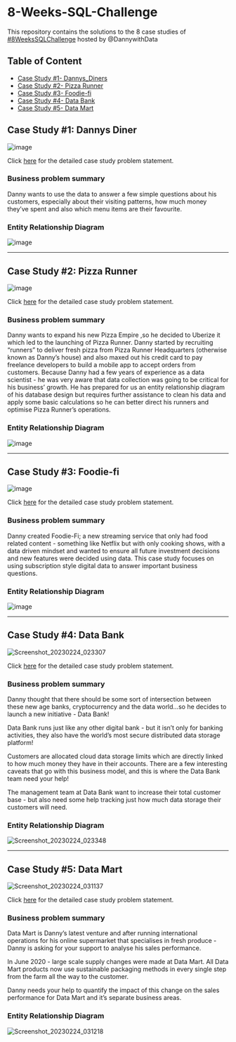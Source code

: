 # 8-Weeks-SQL-Challenge
This repository contains the solutions to the 8 case studies of [#8WeeksSQLChallenge](https://8weeksqlchallenge.com/getting-started/)  hosted by @DannywithData

## Table of Content
* [Case Study #1- Dannys_Diners](https://8weeksqlchallenge.com/case-study-1/)
* [Case Study #2- Pizza Runner](https://8weeksqlchallenge.com/case-study-2/)
* [Case Study #3- Foodie-fi](https://8weeksqlchallenge.com/case-study-3/)
* [Case Study #4- Data Bank](https://8weeksqlchallenge.com/case-study-4/)
* [Case Study #5- Data Mart](https://8weeksqlchallenge.com/case-study-5/)

## Case Study #1: Dannys Diner

![image](https://user-images.githubusercontent.com/90378885/212132772-7d677655-e748-48cc-b9e4-32a038bfbcfb.png)


Click [here](https://8weeksqlchallenge.com/case-study-1/) for the detailed case study problem statement.

### Business problem summary
Danny wants to use the data to answer a few simple questions about his customers, especially about their visiting patterns, how much money they’ve spent and also which menu items are their favourite.

### Entity Relationship Diagram
![image](https://user-images.githubusercontent.com/90378885/212132929-6d6b7261-2e72-4cff-82a0-c5328bc180e2.png)






---
## Case Study #2: Pizza Runner

![image](https://user-images.githubusercontent.com/90378885/212938450-45df60a5-3ae4-4908-ab27-d7dbc69ad19d.png)


Click [here](https://8weeksqlchallenge.com/case-study-2/) for the detailed case study problem statement.

### Business problem summary
Danny wants to expand his new Pizza Empire ,so he decided to Uberize it which led to the launching of Pizza Runner. Danny started by recruiting “runners” to deliver fresh pizza from Pizza Runner Headquarters (otherwise known as Danny’s house) and also maxed out his credit card to pay freelance developers to build a mobile app to accept orders from customers. Because Danny had a few years of experience as a data scientist - he was very aware that data collection was going to be critical for his business’ growth. He has prepared for us an entity relationship diagram of his database design but requires further assistance to clean his data and apply some basic calculations so he can better direct his runners and optimise Pizza Runner’s operations.

### Entity Relationship Diagram
![image](https://user-images.githubusercontent.com/90378885/212947256-6c40a1e8-92d8-4324-94ce-b3b632ee7f80.png)







---

## Case Study #3: Foodie-fi
![image](https://user-images.githubusercontent.com/90378885/214858631-47aa4425-5a96-48e0-9110-5f0b614c8f71.png)




Click [here](https://8weeksqlchallenge.com/case-study-3/) for the detailed case study problem statement.

### Business problem summary

Danny created Foodie-Fi; a new streaming service that only had food related content - something like Netflix but with only cooking shows, with a data driven mindset and wanted to ensure all future investment decisions and new features were decided using data. This case study focuses on using subscription style digital data to answer important business questions.

### Entity Relationship Diagram
![image](https://user-images.githubusercontent.com/90378885/214858184-f725dcb9-c546-4244-85f1-17a4b735c548.png)







---

## Case Study #4: Data Bank
![Screenshot_20230224_023307](https://user-images.githubusercontent.com/90378885/221195110-4ec34112-c333-4262-8024-e4e024471756.png)





Click [here](https://8weeksqlchallenge.com/case-study-4/) for the detailed case study problem statement.

### Business problem summary

Danny thought that there should be some sort of intersection between these new age banks, cryptocurrency and the data world…so he decides to launch a new initiative - Data Bank!

Data Bank runs just like any other digital bank - but it isn’t only for banking activities, they also have the world’s most secure distributed data storage platform!

Customers are allocated cloud data storage limits which are directly linked to how much money they have in their accounts. There are a few interesting caveats that go with this business model, and this is where the Data Bank team need your help!

The management team at Data Bank want to increase their total customer base - but also need some help tracking just how much data storage their customers will need.


### Entity Relationship Diagram
![Screenshot_20230224_023348](https://user-images.githubusercontent.com/90378885/221198145-a19494a3-9e30-42c3-8c3d-ecaba3469f47.png)








---

## Case Study #5: Data Mart
![Screenshot_20230224_031137](https://user-images.githubusercontent.com/90378885/221199838-687d80b3-e36c-4d48-8985-dfcddb6c0fb2.png)






Click [here](https://8weeksqlchallenge.com/case-study-5/) for the detailed case study problem statement.

### Business problem summary

Data Mart is Danny’s latest venture and after running international operations for his online supermarket that specialises in fresh produce - Danny is asking for your support to analyse his sales performance.

In June 2020 - large scale supply changes were made at Data Mart. All Data Mart products now use sustainable packaging methods in every single step from the farm all the way to the customer.

Danny needs your help to quantify the impact of this change on the sales performance for Data Mart and it’s separate business areas.


### Entity Relationship Diagram
![Screenshot_20230224_031218](https://user-images.githubusercontent.com/90378885/221200632-91ee07c5-898e-4b50-8f41-9bfe488e03ee.png)










